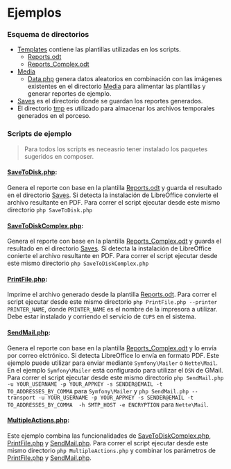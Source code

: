 # Ejemplos

### Esquema de directorios

* [Templates](./Templates) contiene las plantillas utilizadas en los scripts.
  * [Reports.odt](./Templates/Reports.odt)
  * [Reports_Complex.odt](/Templates/Reports_Complex.odt)
* [Media](./Media)
  * [Data.php](./Media/Data.php) genera datos aleatorios en combinación con las imágenes existentes en el directorio [Media](./Media) para alimentar las plantillas y generar reportes de ejemplo.
* [Saves](./Saves) es el directorio donde se guardan los reportes generados.
* El directorio [tmp](./tmp) es utilizado para almacenar los archivos temporales generados en el porceso.

### Scripts de ejemplo

> Para todos los scripts es neceasrio tener instalado los paquetes sugeridos en composer.

#### [SaveToDisk.php](./SaveToDisk.php):

Genera el reporte con base en la plantilla [Reports.odt](./Templates/Reports.odt) y guarda el resultado en el directorio [Saves](./Saves).
Si detecta la instalación de LibreOffice convierte el archivo resultante en PDF.
Para correr el script ejecutar desde este mismo directorio ```php SaveToDisk.php```

#### [SaveToDiskComplex.php](./SaveToDiskComplex.php):

Genera el reporte con base en la plantilla [Reports_Complex.odt](./Templates/Reports_Complex.odt) y guarda el resultado en el directorio [Saves](./Saves).
Si detecta la instalación de LibreOffice conierte el archivo resultante en PDF.
Para correr el script ejecutar desde este mismo directorio ```php SaveToDiskComplex.php```

#### [PrintFile.php](./PrintFile.php):

Imprime el archivo generado desde la plantilla [Reports.odt](./Templates/Reports.odt).
Para correr el script ejecutar desde este mismo directorio ```php PrintFile.php --printer PRINTER_NAME```, donde ```PRINTER_NAME``` es el nombre de la impresora a utilizar.
Debe estar instalado y corriendo el servicio de ```CUPS``` en el sistema.

#### [SendMail.php](./SendMail.php):

Genera el reporte con base en la plantilla [Reports_Complex.odt](./Templates/Reports_Complex.odt) y lo envía por correo elctrónico.
Si detecta LibreOffice lo envía en formato PDF. Este ejemplo puede utilizar para enviar mediante ```Symfony\Mailer``` o ```Nette\Mail```.
En el ejemplo ```Symfony\Mailer``` está configurado para utilizar el ```DSN``` de GMail.
Para correr el script ejecutar desde este mismo directorio ```php SendMail.php -u YOUR_USERNAME -p YOUR_APPKEY -s SENDER@EMAIL -t TO_ADDRESSES_BY_COMMA``` para ```Symfony\Mailer``` y ```php SendMail.php --transport -u YOUR_USERNAME -p YOUR_APPKEY -s SENDER@EMAIL -t TO_ADDRESSES_BY_COMMA  -h SMTP_HOST -e ENCRYPTION``` para ```Nette\Mail```.

#### [MultipleActions.php](./MultipleActions.php):

Este ejemplo combina las funcionalidades de [SaveToDiskComplex.php](./SaveToDiskComplex.php), [PrintFile.php](./PrintFile.php) y [SendMail.php](./SendMail.php).
Para correr el script ejecutar desde este mismo directorio ```php MultipleActions.php``` y combinar los parámetros de [PrintFile.php](./PrintFile.php) y [SendMail.php](./SendMail.php).
